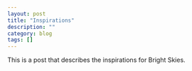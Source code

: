 ```yaml
---
layout: post
title: "Inspirations"
description: ""
category: blog
tags: []
---
```


This is a post that describes the inspirations for Bright Skies.